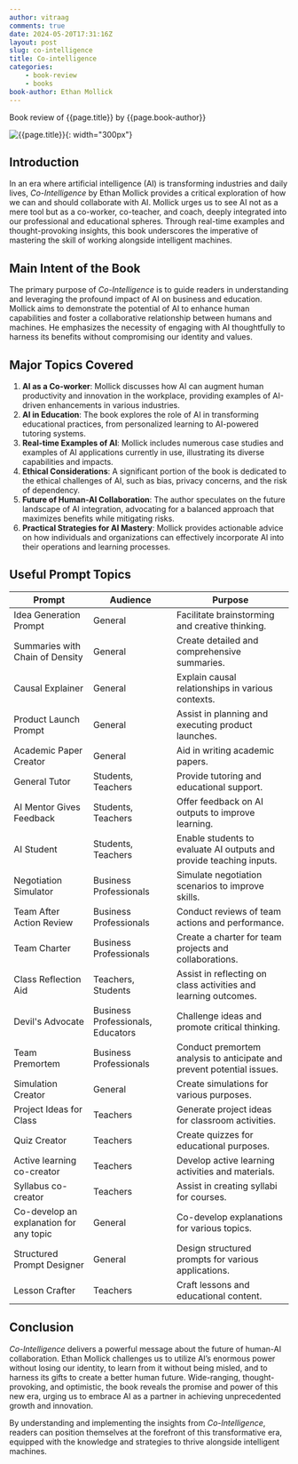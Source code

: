 ```yaml
---
author: vitraag
comments: true
date: 2024-05-20T17:31:16Z
layout: post
slug: co-intelligence 
title: Co-intelligence 
categories:
    - book-review
    - books
book-author: Ethan Mollick 
---
```

Book review of {{page.title}} by {{page.book-author}}

![{{page.title}}]({{site.url}}{{site.baseurl}}/assets/images/books/{{page.slug}}.jpg){: width="300px"}


## Introduction
In an era where artificial intelligence (AI) is transforming industries and daily lives, *Co-Intelligence* by Ethan Mollick provides a critical exploration of how we can and should collaborate with AI. Mollick urges us to see AI not as a mere tool but as a co-worker, co-teacher, and coach, deeply integrated into our professional and educational spheres. Through real-time examples and thought-provoking insights, this book underscores the imperative of mastering the skill of working alongside intelligent machines.

## Main Intent of the Book
The primary purpose of *Co-Intelligence* is to guide readers in understanding and leveraging the profound impact of AI on business and education. Mollick aims to demonstrate the potential of AI to enhance human capabilities and foster a collaborative relationship between humans and machines. He emphasizes the necessity of engaging with AI thoughtfully to harness its benefits without compromising our identity and values.

## Major Topics Covered
1. **AI as a Co-worker**: Mollick discusses how AI can augment human productivity and innovation in the workplace, providing examples of AI-driven enhancements in various industries.
2. **AI in Education**: The book explores the role of AI in transforming educational practices, from personalized learning to AI-powered tutoring systems.
3. **Real-time Examples of AI**: Mollick includes numerous case studies and examples of AI applications currently in use, illustrating its diverse capabilities and impacts.
4. **Ethical Considerations**: A significant portion of the book is dedicated to the ethical challenges of AI, such as bias, privacy concerns, and the risk of dependency.
5. **Future of Human-AI Collaboration**: The author speculates on the future landscape of AI integration, advocating for a balanced approach that maximizes benefits while mitigating risks.
6. **Practical Strategies for AI Mastery**: Mollick provides actionable advice on how individuals and organizations can effectively incorporate AI into their operations and learning processes.

## Useful Prompt Topics

| Prompt                             | Audience              | Purpose                                                                 |
|------------------------------------|-----------------------|-------------------------------------------------------------------------|
| Idea Generation Prompt             | General               | Facilitate brainstorming and creative thinking.                         |
| Summaries with Chain of Density    | General               | Create detailed and comprehensive summaries.                            |
| Causal Explainer                   | General               | Explain causal relationships in various contexts.                       |
| Product Launch Prompt              | General               | Assist in planning and executing product launches.                      |
| Academic Paper Creator             | General               | Aid in writing academic papers.                                         |
| General Tutor                      | Students, Teachers    | Provide tutoring and educational support.                               |
| AI Mentor Gives Feedback           | Students, Teachers    | Offer feedback on AI outputs to improve learning.                       |
| AI Student                         | Students, Teachers    | Enable students to evaluate AI outputs and provide teaching inputs.     |
| Negotiation Simulator              | Business Professionals| Simulate negotiation scenarios to improve skills.                       |
| Team After Action Review           | Business Professionals| Conduct reviews of team actions and performance.                        |
| Team Charter                       | Business Professionals| Create a charter for team projects and collaborations.                  |
| Class Reflection Aid               | Teachers, Students    | Assist in reflecting on class activities and learning outcomes.         |
| Devil's Advocate                   | Business Professionals, Educators | Challenge ideas and promote critical thinking.                          |
| Team Premortem                     | Business Professionals| Conduct premortem analysis to anticipate and prevent potential issues.  |
| Simulation Creator                 | General               | Create simulations for various purposes.                                |
| Project Ideas for Class            | Teachers              | Generate project ideas for classroom activities.                        |
| Quiz Creator                       | Teachers              | Create quizzes for educational purposes.                                |
| Active learning co-creator         | Teachers              | Develop active learning activities and materials.                       |
| Syllabus co-creator                | Teachers              | Assist in creating syllabi for courses.                                 |
| Co-develop an explanation for any topic | General         | Co-develop explanations for various topics.                             |
| Structured Prompt Designer         | General               | Design structured prompts for various applications.                     |
| Lesson Crafter                     | Teachers              | Craft lessons and educational content.                                  |

## Conclusion
*Co-Intelligence* delivers a powerful message about the future of human-AI collaboration. Ethan Mollick challenges us to utilize AI’s enormous power without losing our identity, to learn from it without being misled, and to harness its gifts to create a better human future. Wide-ranging, thought-provoking, and optimistic, the book reveals the promise and power of this new era, urging us to embrace AI as a partner in achieving unprecedented growth and innovation.

By understanding and implementing the insights from *Co-Intelligence*, readers can position themselves at the forefront of this transformative era, equipped with the knowledge and strategies to thrive alongside intelligent machines.

